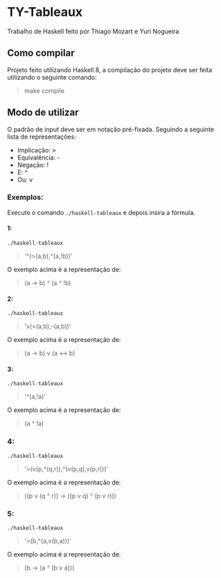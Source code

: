 # TY-Tableaux

Trabalho de Haskell feito por Thiago Mozart e Yuri Nogueira

## Como compilar

Projeto feito utilizando Haskell 8, a compilação do projeto deve ser feita utilizando o seguinte comando:

> make compile

## Modo de utilizar

O padrão de input deve ser em notação pré-fixada. Seguindo a seguinte lista de representações:

- Implicação: >
- Equivalência: -
- Negação: !
- E: ^
- Ou: v

### Exemplos:

Execute o comando `./haskell-tableaux` e depois insira a fórmula.

#### 1:
`./haskell-tableaux`
> '^(>(a,b),^(a,!b))'

O exemplo acima é a representação de:

> (a -> b) ^ (a ^ !b)

#### 2:
`./haskell-tableaux`
> 'v(>(a,b),-(a,b))'

O exemplo acima é a representação de:

> (a -> b) v (a <-> b)

#### 3:
`./haskell-tableaux`
> '^(a,!a)'

O exemplo acima é a representação de:

> (a ^ !a)

### 4:
`./haskell-tableaux`
> '>(v(p,^(q,r)),^(v(p,q),v(p,r)))'

O exemplo acima é a representação de:
> ((p v (q ^ r)) -> ((p v q) ^ (p v r)))

### 5:
`./haskell-tableaux`
> '>(b,^(a,v(b,a)))'

O exemplo acima é a representação de:
> (b -> (a ^ (b v a)))
